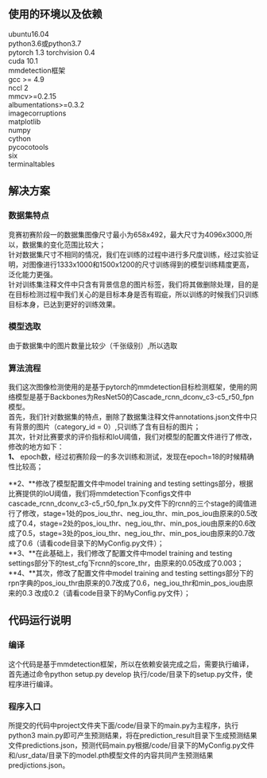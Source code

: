 ## 使用的环境以及依赖
  ubuntu16.04   
  python3.6或python3.7  
  pytorch 1.3 torchvision 0.4    
  cuda 10.1  
  mmdetection框架  
  gcc >= 4.9  
  nccl 2  
  mmcv>=0.2.15    
  albumentations>=0.3.2  
  imagecorruptions  
  matplotlib  
  numpy  
  cython  
  pycocotools  
  six  
  terminaltables  
   
   
## 解决方案
 ### 数据集特点
 
  竞赛初赛阶段一的数据集图像尺寸最小为658x492，最大尺寸为4096x3000,所以，数据集的变化范围比较大；    
  针对数据集尺寸不相同的情况，我们在训练的过程中进行多尺度训练，经过实验证明，对图像进行1333x1000和1500x1200的尺寸训练得到的模型训练精度更高，泛化能力更强。    
  针对训练集注释文件中只含有背景信息的图片标签，我们将其做删除处理，目的是在目标检测过程中我们关心的是目标本身是否有瑕疵，所以训练的时候我们只训练目标本身，已达到更好的训练效果。 
  
 ### 模型选取
  由于数据集中的图片数量比较少（千张级别）,所以选取
 ### 算法流程
 我们这次图像检测使用的是基于pytorch的mmdetection目标检测框架，使用的网络模型是基于Backbones为ResNet50的Cascade_rcnn_dconv_c3-c5_r50_fpn模型。  
 首先，我们针对数据集的特点，删除了数据集注释文件annotations.json文件中只有背景的图片（category_id = 0）,只训练了含有目标的图片；  
 其次，针对比赛要求的评价指标和IoU阈值，我们对模型的配置文件进行了修改，修改的地方如下：  
 **1、** epoch数，经过初赛阶段一的多次训练和测试，发现在epoch=18的时候精确性比较高；  
  
 **2、**修改了模型配置文件中model training and testing settings部分，根据比赛提供的IoU阈值，我们将mmdetection下configs文件中cascade_rcnn_dconv_c3-c5_r50_fpn_1x.py文件下的rcnn的三个stage的阈值进行了修改，stage=1处的pos_iou_thr、neg_iou_thr、min_pos_iou由原来的0.5改成了0.4，stage=2处的pos_iou_thr、neg_iou_thr、min_pos_iou由原来的0.6改成了0.5，stage=3处的pos_iou_thr、neg_iou_thr、min_pos_iou由原来的0.7改成了0.6（请看code目录下的MyConfig.py文件）；  
 **3、**在此基础上，我们修改了配置文件中model training and testing settings部分下的test_cfg下rcnn的score_thr，由原来的0.05改成了0.003；  
 **4、**其次，修改了配置文件中model training and testing settings部分下的rpn字典的pos_iou_thr由原来的0.7改成了0.6，neg_iou_thr和min_pos_iou由原来的0.3 改成0.2（请看code目录下的MyConfig.py文件）； 
 
 ## 代码运行说明
   ### 编译
   这个代码是基于mmdetection框架，所以在依赖安装完成之后，需要执行编译，首先通过命令python setup.py develop 执行/code/目录下的setup.py文件，使程序进行编译。
 
  ### 程序入口
   所提交的代码中project文件夹下面/code/目录下的main.py为主程序，执行python3 main.py即可产生预测结果，将在prediction_result目录下生成预测结果文件predictions.json，预测代码main.py根据/code/目录下的MyConfig.py文件和/usr_data/目录下的model.pth模型文件的内容共同产生预测结果predjictions.json。
 
 
